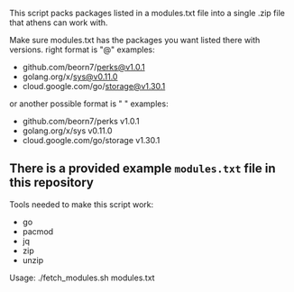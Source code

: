 This script packs packages listed in a modules.txt file into a single .zip file that athens can work with.

Make sure modules.txt has the packages you want listed there with versions.
right format is "<module>@<version>"
examples:
- github.com/beorn7/perks@v1.0.1
- golang.org/x/sys@v0.11.0
- cloud.google.com/go/storage@v1.30.1

or another possible format is "<module> <version>"
examples:
- github.com/beorn7/perks v1.0.1
- golang.org/x/sys v0.11.0
- cloud.google.com/go/storage v1.30.1
## There is a provided example `modules.txt` file in this repository

Tools needed to make this script work:
- go
- pacmod
- jq
- zip
- unzip

Usage: 
./fetch_modules.sh modules.txt 

